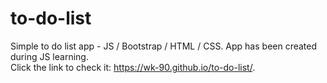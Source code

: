 # to-do-list
Simple to do list app - JS / Bootstrap / HTML / CSS.
App has been created during JS learning.
<br>
Click the link to check it: https://wk-90.github.io/to-do-list/.
